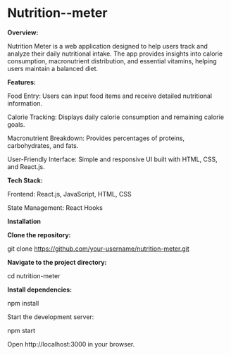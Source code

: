# Nutrition--meter

**Overview:**

Nutrition Meter is a web application designed to help users track and analyze their daily nutritional intake. The app provides insights into calorie consumption, macronutrient distribution, and essential vitamins, helping users maintain a balanced diet.

**Features:**

Food Entry: Users can input food items and receive detailed nutritional information.

Calorie Tracking: Displays daily calorie consumption and remaining calorie goals.

Macronutrient Breakdown: Provides percentages of proteins, carbohydrates, and fats.

User-Friendly Interface: Simple and responsive UI built with HTML, CSS, and React.js.

**Tech Stack:**

Frontend: React.js, JavaScript, HTML, CSS

State Management: React Hooks

**Installation**

**Clone the repository:**

git clone https://github.com/your-username/nutrition-meter.git

**Navigate to the project directory:**

cd nutrition-meter

**Install dependencies:**

npm install

Start the development server:

npm start

Open http://localhost:3000 in your browser.
